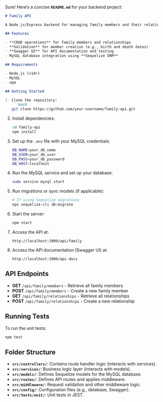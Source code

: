 Sure! Here’s a concise **`README.md`** for your backend project:

```markdown
# Family API

A Node.js/Express backend for managing family members and their relationships, with a MySQL database and API documentation using Swagger.

## Features

- **CRUD operations** for family members and relationships
- **Validation** for member creation (e.g., birth and death dates)
- **Swagger UI** for API documentation and testing
- MySQL database integration using **Sequelize ORM**

## Requirements

- Node.js (v14+)
- MySQL
- npm

## Getting Started

1. Clone the repository:
   ```bash
   git clone https://github.com/your-username/family-api.git
   ```

2. Install dependencies:
   ```bash
   cd family-api
   npm install
   ```

3. Set up the `.env` file with your MySQL credentials:
   ```bash
   DB_NAME=your_db_name
   DB_USER=your_db_user
   DB_PASS=your_db_password
   DB_HOST=localhost
   ```

4. Run the MySQL service and set up your database:
   ```bash
   sudo service mysql start
   ```

5. Run migrations or sync models (if applicable):
   ```bash
   # If using Sequelize migrations
   npx sequelize-cli db:migrate
   ```

6. Start the server:
   ```bash
   npm start
   ```

7. Access the API at:
   ```
   http://localhost:3000/api/family
   ```

8. Access the API documentation (Swagger UI) at:
   ```
   http://localhost:3000/api-docs
   ```

## API Endpoints

- **GET** `/api/family/members` - Retrieve all family members
- **POST** `/api/family/members` - Create a new family member
- **GET** `/api/family/relationships` - Retrieve all relationships
- **POST** `/api/family/relationships` - Create a new relationship

## Running Tests

To run the unit tests:
```bash
npm test
```

## Folder Structure

- **`src/controllers/`**: Contains route handler logic (interacts with services).
- **`src/services/`**: Business logic layer (interacts with models).
- **`src/models/`**: Defines Sequelize models for the MySQL database.
- **`src/routes/`**: Defines API routes and applies middleware.
- **`src/middleware/`**: Request validation and other middleware logic.
- **`src/config/`**: Configuration files (e.g., database, Swagger).
- **`src/tests/unit/`**: Unit tests in JEST.
